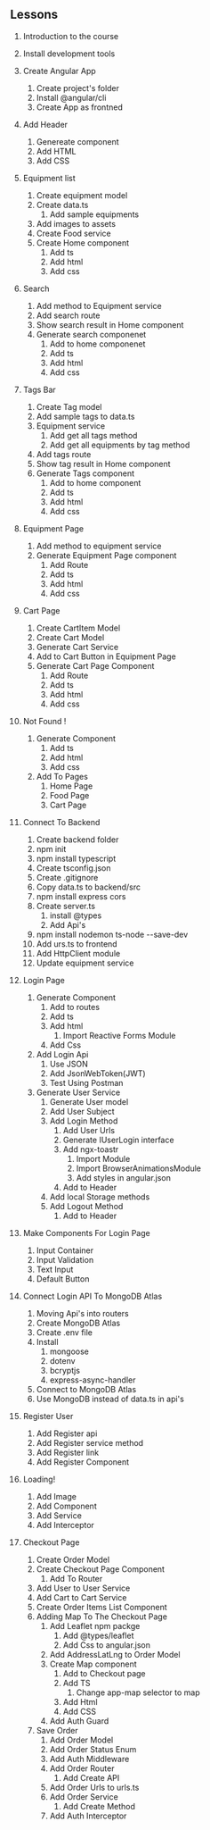 ## Lessons
1. Introduction to the course
2. Install development tools
3. Create Angular App
    1. Create project's folder
    2. Install @angular/cli
    3. Create App as frontned
4. Add Header
    1. Genereate component
    2. Add HTML
    3. Add CSS

5. Equipment list
    1. Create equipment model
    2. Create data.ts
        1. Add sample equipments
    3. Add images to assets
    4. Create Food service
    5. Create Home component
        1. Add ts
        2. Add html
        3. Add css  

6. Search
    1. Add method to Equipment service
    2. Add search route
    3. Show search result in Home component
    4. Generate search componenet
        1. Add to home componenet
        2. Add ts
        3. Add html
        4. Add css   

7. Tags Bar
    1. Create Tag model
    2. Add sample tags to data.ts
    3. Equipment service
        1. Add get all tags method
        2. Add get all equipments by tag method
    4. Add tags route
    5. Show tag result in Home component
    6. Generate Tags component
        1. Add to home component
        2. Add ts
        3. Add html
        4. Add css    

8. Equipment Page
    1. Add method to equipment service
    2. Generate Equipment Page component
        1. Add Route
        2. Add ts
        3. Add html
        4. Add css                        

9. Cart Page
    1. Create CartItem Model
    2. Create Cart Model
    3. Generate Cart Service
    4. Add to Cart Button in Equipment Page
    5. Generate Cart Page Component
        1. Add Route
        2. Add ts
        3. Add html
        4. Add css

10. Not Found !
    1. Generate Component
        1. Add ts
        2. Add html
        3. Add css
    2. Add To Pages
        1. Home Page
        2. Food Page
        3. Cart Page     

11. Connect To Backend
    1. Create backend folder
    2. npm init
    3. npm install typescript
    4. Create tsconfig.json
    5. Create .gitignore
    6. Copy data.ts to backend/src
    7. npm install express cors
    8. Create server.ts
        1. install @types
        2. Add Api's
    9. npm install nodemon ts-node --save-dev
    10. Add urs.ts to frontend
    11. Add HttpClient module
    12. Update equipment service   

12. Login Page
    1. Generate Component
        1. Add to routes
        2. Add ts
        3. Add html
            1. Import Reactive Forms Module
        4. Add Css
    2. Add Login Api
        1. Use JSON
        2. Add JsonWebToken(JWT)             
        3. Test Using Postman
    3. Generate User Service
        1. Generate User model
        2. Add User Subject
        3. Add Login Method
            1. Add User Urls
            2. Generate IUserLogin interface
            3. Add ngx-toastr
                1. Import Module
                2. Import BrowserAnimationsModule
                3. Add styles in angular.json
            4. Add to Header
        1. Add local Storage methods
        2. Add Logout Method
            1. Add to Header    

13. Make Components For Login Page
    1. Input Container
    2. Input Validation
    3. Text Input
    4. Default Button  

14. Connect Login API To MongoDB Atlas
    1. Moving Api's into routers
    2. Create MongoDB Atlas
    3. Create .env file
    4. Install
        1. mongoose
        2. dotenv
        3. bcryptjs
        4. express-async-handler
    5. Connect to MongoDB Atlas
    6. Use MongoDB instead of data.ts in api's   

15. Register User
    1. Add Register api
    2. Add Register service method
    3. Add Register link
    4. Add Register Component   

16. Loading!
    1. Add Image
    2. Add Component
    3. Add Service
    4. Add Interceptor    

17. Checkout Page
    1. Create Order Model
    2. Create Checkout Page Component
        1. Add To Router
    3. Add User to User Service
    4. Add Cart to Cart Service
    5. Create Order Items List Component   
    6. Adding Map To The Checkout Page
        1. Add Leaflet npm packge
            1. Add @types/leaflet
            2. Add Css to angular.json
        2. Add AddressLatLng to Order Model
        3. Create Map component
            1. Add to Checkout page
            2. Add TS
                1. Change app-map selector to map
            3. Add Html
            4. Add CSS
        4. Add Auth Guard            
    7. Save Order
        1. Add Order Model
        2. Add Order Status Enum
        3. Add Auth Middleware
        4. Add Order Router
            1. Add Create API
        5. Add Order Urls to urls.ts
        6. Add Order Service
            1. Add Create Method
        7. Add Auth Interceptor
        
                                             

    


